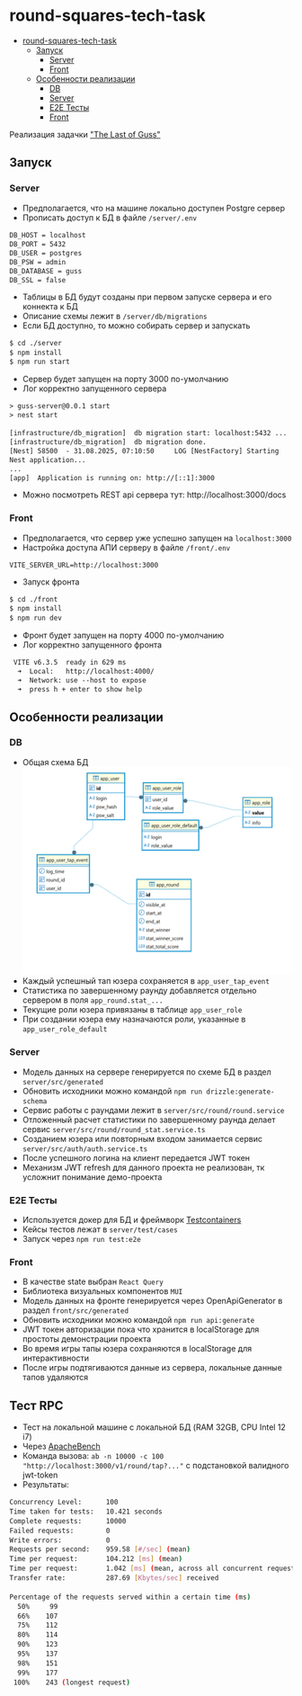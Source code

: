 # round-squares-tech-task
<!-- TOC -->
* [round-squares-tech-task](#round-squares-tech-task)
  * [Запуск](#запуск)
    * [Server](#server)
    * [Front](#front)
  * [Особенности реализации](#особенности-реализации)
    * [DB](#db)
    * [Server](#server-1)
    * [E2E Тесты](#e2e-тесты)
    * [Front](#front-1)
<!-- TOC -->


Реализация задачки ["The Last of Guss"](https://github.com/round-squares/tech-task-for-interview/wiki)

## Запуск
### Server
- Предполагается, что на машине локально доступен Postgre сервер
- Прописать доступ к БД в файле `/server/.env`
```
DB_HOST = localhost
DB_PORT = 5432
DB_USER = postgres
DB_PSW = admin
DB_DATABASE = guss
DB_SSL = false
```
- Таблицы в БД будут созданы при первом запуске сервера и его коннекта к БД
- Описание схемы лежит в `/server/db/migrations`
- Если БД доступно, то можно собирать сервер и запускать
```bash
$ cd ./server
$ npm install
$ npm run start
```
- Сервер будет запущен на порту 3000 по-умолчанию
- Лог корректно запущенного сервера
```
> guss-server@0.0.1 start
> nest start

[infrastructure/db_migration]  db migration start: localhost:5432 ...
[infrastructure/db_migration]  db migration done.
[Nest] 58500  - 31.08.2025, 07:10:50     LOG [NestFactory] Starting Nest application...
...
[app]  Application is running on: http://[::1]:3000
```
- Можно посмотреть REST api сервера тут: http://localhost:3000/docs


### Front
- Предполагается, что сервер уже успешно запущен на `localhost:3000`
- Настройка доступа АПИ серверу в файле `/front/.env`
```
VITE_SERVER_URL=http://localhost:3000
```
- Запуск фронта
```bash
$ cd ./front
$ npm install
$ npm run dev
```
- Фронт будет запущен на порту 4000 по-умолчанию
- Лог корректно запущенного фронта
```
 VITE v6.3.5  ready in 629 ms
  ➜  Local:   http://localhost:4000/
  ➜  Network: use --host to expose
  ➜  press h + enter to show help
```


## Особенности реализации
### DB
- Общая схема БД
![](./files/db.png)
- Каждый успешный тап юзера сохраняется в `app_user_tap_event`
- Статистика по завершенному раунду добавляется отдельно сервером в поля `app_round.stat_...`
- Текущие роли юзера привязаны в таблице `app_user_role`
- При создании юзера ему назначаются роли, указанные в `app_user_role_default`

### Server
- Модель данных на сервере генерируется по схеме БД в раздел `server/src/generated`
- Обновить исходники можно командой `npm run drizzle:generate-schema`
- Сервис работы с раундами лежит в `server/src/round/round.service`
- Отложенный расчет статистики по завершенному раунда делает сервис `server/src/round/round_stat.service.ts`
- Созданием юзера или повторным входом занимается сервис `server/src/auth/auth.service.ts`
- После успешного логина на клиент передается JWT токен
- Механизм JWT refresh для данного проекта не реализован, тк усложнит понимание демо-проекта

### E2E Тесты
- Используется докер для БД и фреймворк [Testcontainers](https://testcontainers.com/modules/postgresql/)
- Кейсы тестов лежат в `server/test/cases`
- Запуск через `npm run test:e2e`

### Front
- В качестве state выбран `React Query` 
- Библиотека визуальных компонентов `MUI`
- Модель данных на фронте генерируется через OpenApiGenerator в раздел `front/src/generated`
- Обновить исходники можно командой `npm run api:generate`
- JWT токен авторизации пока что хранится в localStorage для простоты демонстрации проекта
- Во время игры тапы юзера сохраняются в localStorage для интерактивности
- После игры подтягиваются данные из сервера, локальные данные тапов удаляются

## Тест RPC
- Тест на локальной машине с локальной БД (RAM 32GB, CPU Intel 12 i7)
- Через [ApacheBench](https://en.wikipedia.org/wiki/ApacheBench)
- Команда вызова: `ab -n 10000 -c 100 "http://localhost:3000/v1/round/tap?..."` с подстановкой валидного jwt-token
- Результаты:
```bash
Concurrency Level:      100
Time taken for tests:   10.421 seconds
Complete requests:      10000
Failed requests:        0
Write errors:           0
Requests per second:    959.58 [#/sec] (mean)
Time per request:       104.212 [ms] (mean)
Time per request:       1.042 [ms] (mean, across all concurrent requests)
Transfer rate:          287.69 [Kbytes/sec] received

Percentage of the requests served within a certain time (ms)
  50%     99
  66%    107
  75%    112
  80%    114
  90%    123
  95%    137
  98%    151
  99%    177
 100%    243 (longest request)
```